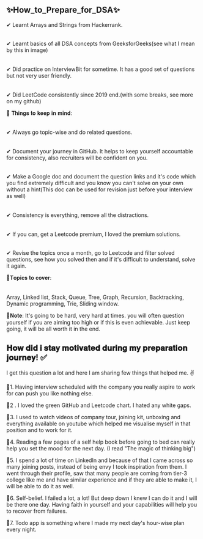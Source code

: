 ## ✨How_to_Prepare_for_DSA✨

✔ Learnt Arrays and Strings from Hackerrank.
######
✔ Learnt basics of all DSA concepts from GeeksforGeeks(see what I mean by this in image)
######
✔ Did practice on InterviewBit for sometime. It has a good set of questions but not very user friendly.
######
✔ Did LeetCode consistently since 2019 end.(with some breaks, see more on my github)

📍 𝐓𝐡𝐢𝐧𝐠𝐬 𝐭𝐨 𝐤𝐞𝐞𝐩 𝐢𝐧 𝐦𝐢𝐧𝐝:
######
✔ Always go topic-wise and do related questions.
######
✔ Document your journey in GitHub. It helps to keep yourself accountable for consistency, also recruiters will be confident on you.
######
✔ Make a Google doc and document the question links and it's code which you find extremely difficult and you know you can't solve on your own without a hint(This doc can be used for revision just before your interview as well)
######
✔ Consistency is everything, remove all the distractions.
######
✔ If you can, get a Leetcode premium, I loved the premium solutions.
######
✔ Revise the topics once a month, go to Leetcode and filter solved questions, see how you solved then and if it's difficult to understand, solve it again.

📍𝐓𝐨𝐩𝐢𝐜𝐬 𝐭𝐨 𝐜𝐨𝐯𝐞𝐫:
######
Array, Linked list, Stack, Queue, Tree, Graph, Recursion, Backtracking, Dynamic programming, Trie, Sliding window.

📍𝐍𝐨𝐭𝐞: It's going to be hard, very hard at times. you will often question yourself if you are aiming too high or if this is even achievable. Just keep going, it will 
  be all worth it in the end.




## 𝐇𝐨𝐰 𝐝𝐢𝐝 𝐢 𝐬𝐭𝐚𝐲 𝐦𝐨𝐭𝐢𝐯𝐚𝐭𝐞𝐝 𝐝𝐮𝐫𝐢𝐧𝐠 𝐦𝐲 𝐩𝐫𝐞𝐩𝐚𝐫𝐚𝐭𝐢𝐨𝐧 𝐣𝐨𝐮𝐫𝐧𝐞𝐲! ✅

I get this question a lot and here I am sharing few things that helped me. ✌️

📍1. Having interview scheduled with the company you really aspire to work for can push you like nothing else.

📍2 . I loved the green GitHub and Leetcode chart. I hated any white gaps.

📍3. I used to watch videos of company tour, joining kit, unboxing and everything available on youtube which helped me visualise myself in that position and to work for it.

📍4. Reading a few pages of a self help book before going to bed can really help you set the mood for the next day. (I read "The magic of thinking big")

📍5. I spend a lot of time on LinkedIn and because of that I came across so many joining posts, instead of being envy I took inspiration from them. I went through their profile, saw that many people are coming from tier-3 college like me and have similar experience and if they are able to make it, I will be able to do it as well.

📍6. Self-belief. I failed a lot, a lot! But deep down I knew I can do it and I will be there one day. Having faith in yourself and your capabilities will help you to recover from failures.

📍7. Todo app is something where I made my next day's hour-wise plan every night.
